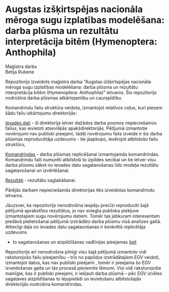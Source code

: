 # Augstas izšķirtspējas nacionāla mēroga sugu izplatības modelēšana: darba plūsma un rezultātu interpretācija bitēm (Hymenoptera: Anthophila)

Maģistra darbs  
Betija Rubene

Repozitorijs izveidots maģistra darba "Augstas izšķirtspējas nacionāla mēroga sugu izplatības modelēšana: 
darba plūsma un rezultātu interpretācija bitēm (Hymenoptera: Anthophila)" ietvaros. Šis repozitorijs nodrošina
darba plūsmas atkārtojamību un caurspīdību.

Komandrindu failu struktūra veidota, izmantojot relatīvos ceļus, kuri pieņem šādu failu izkārtojumu direktorijās:

[Ievades dati](./Ievades_dati.md) - šī direktorija ietver dažādos darba posmos nepieciešamos failus, kas ievietoti
atsevišķās apakšdirektorijās. Pētījumā izmantotie novērojumi nav publiski pieejami, tādēļ novērojumu faila izveide 
ir šis darba plūsmas reproducētāja uzdevums - tie jāapkopo, ievērojot atbilstošo failu struktūru, 

[Komandrindas](./Komandrindas) - darba plūsmas replicēšanai izmantojamās komandrindas. Komandrindu faili numurēti atbilstoši to izpildes secībai
un tie ietver visu darba plūsmu sākot no ievades datu sagatavošanas līdz modeļa rezultātu sagatavošanai un izvērtēšanai. 

[Rezultāti](./Rezultati) - rezultātu saglabāšanai.

Pārējās darbam nepieciešamās direktorijas tiks izveidotas komandrindu ietvaros.


Jāuzsver, ka repozitorijs nenodrošina iespēju precīzi reproducēt šajā pētījumā aprakstītos rezultātus, jo nav sniegta 
publiska piekļuve izmantotajiem sugu novērojumu datiem.  Tomēr tas jebkuram interesentam piedāvā pielietošanai pētījumā 
izstrādāto darba plūsmu visā analīzes gaitā. Attiecīgi daļa no ievades datu sagatavošanas ir konkrētā replicētāja uzdevums
- to sagatavošanas un aizpildīšanas vadlīnijas pieejamas [šeit](./Ievades_dati.md) 

Repozitorijs arī nenodrošina pilnīgi visu šajā pētījumā izmantoto vidi raksturojošo failu pieejamību 
– trīs no papildus izstrādātajiem EGV veidoti, izmantojot datus, kas nav publiski pieejami , tomēr ir pieejama šo EGV
izveidošanas gaita un tās procesā pieņemtie lēmumi. Visi vidi raksturojošie mainīgie, kas ir publiski pieejami, ir iekļauti
darba plūsmā – pēc EGV izvēles sagataves aizpildīšanas to lejupielādi un ievietošanu atbilstošajās direktorijās nodrošina
komandrindas.


